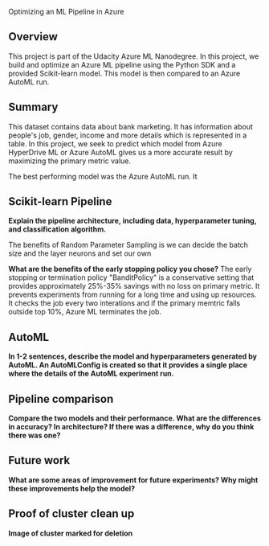 Optimizing an ML Pipeline in Azure

## Overview
This project is part of the Udacity Azure ML Nanodegree.
In this project, we build and optimize an Azure ML pipeline using the Python SDK and a provided Scikit-learn model.
This model is then compared to an Azure AutoML run.

## Summary
This dataset contains data about bank marketing. It has information about people's job, gender, income and more details which is represented in a table. In this project, we seek to predict which model from Azure HyperDrive ML or Azure AutoML gives us a more accurate result by maximizing the primary metric value.

The best performing model was the Azure AutoML run. It 

## Scikit-learn Pipeline
**Explain the pipeline architecture, including data, hyperparameter tuning, and classification algorithm.**

The benefits of Random Parameter Sampling is we can decide the batch size and the layer neurons and set our own 

**What are the benefits of the early stopping policy you chose?**
The early stopping or termination policy "BanditPolicy" is a conservative setting that provides approximately 25%-35% savings with no loss on primary metric. It prevents experiments from running for a long time and using up resources. It checks the job every two interations and if the primary memtric falls outside top 10%, Azure ML terminates the job.

## AutoML
**In 1-2 sentences, describe the model and hyperparameters generated by AutoML. An AutoMLConfig is created so that it provides a single place where the details of the AutoML experiment run.**

## Pipeline comparison
**Compare the two models and their performance. What are the differences in accuracy? In architecture? If there was a difference, why do you think there was one?**

## Future work
**What are some areas of improvement for future experiments? Why might these improvements help the model?**

## Proof of cluster clean up
**Image of cluster marked for deletion**
